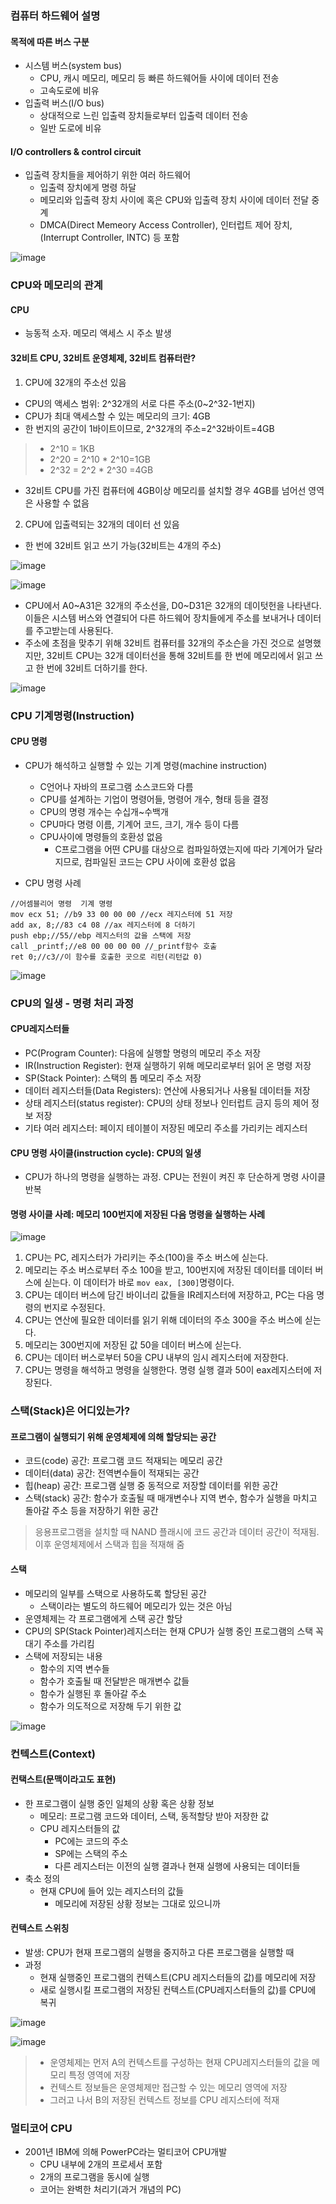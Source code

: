 ### 컴퓨터 하드웨어 설명
#### 목적에 따른 버스 구분
* 시스템 버스(system bus)
  * CPU, 캐시 메모리, 메모리 등 빠른 하드웨어들 사이에 데이터 전송
  * 고속도로에 비유
* 입출력 버스(I/O bus)
  * 상대적으로 느린 입출력 장치들로부터 입출력 데이터 전송
  * 일반 도로에 비유
 
#### I/O controllers & control circuit
* 입출력 장치들을 제어하기 위한 여러 하드웨어
  * 입출력 장치에게 명령 하달
  * 메모리와 입출력 장치 사이에 혹은 CPU와 입출력 장치 사이에 데이터 전달 중계
  * DMCA(Direct Memeory Access Controller), 인터럽트 제어 장치,(Interrupt Controller, INTC) 등 포함
 
![image](https://github.com/user-attachments/assets/cc77a95e-3325-4a58-9fcf-c5e8d4033390)

### CPU와 메모리의 관계
#### CPU
* 능동적 소자. 메모리 액세스 시 주소 발생

#### 32비트 CPU, 32비트 운영체제, 32비트 컴퓨터란?
1. CPU에 32개의 주소선 있음
* CPU의 액세스 범위: 2^32개의 서로 다른 주소(0~2^32-1번지)
* CPU가 최대 액세스할 수 있는 메모리의 크기: 4GB
* 한 번지의 공간이 1바이트이므로, 2^32개의 주소=2^32바이트=4GB

> * 2^10 = 1KB
> * 2^20 = 2^10 \* 2^10=1GB
> * 2^32 = 2^2 \* 2^30 =4GB

* 32비트 CPU를 가진 컴퓨터에 4GB이상 메모리를 설치할 경우 4GB를 넘어선 영역은 사용할 수 없음

2. CPU에 입출력되는 32개의 데이터 선 있음
* 한 번에 32비트 읽고 쓰기 가능(32비트는 4개의 주소)

![image](https://github.com/user-attachments/assets/74911236-8fb4-407f-9c21-cb9869fddd45)

![image](https://github.com/user-attachments/assets/9bc0bd9b-ec16-48fe-8b51-ddb1cc6a5759)
* CPU에서 A0~A31은 32개의 주소선을, D0~D31은 32개의 데이텃헌을 나타낸다. 이들은 시스템 버스와 연결되어 다른 하드웨어 장치들에게 주소를 보내거나 데이터를 주고받는데 사용된다.
* 주소에 초점을 맞추기 위해 32비트 컴퓨터를 32개의 주소슨을 가진 것으로 설명했지만, 32비트 CPU는 32개 데이터선을 통해 32비트를 한 번에 메모리에서 읽고 쓰고 한 번에 32비트 더하기를 한다.

![image](https://github.com/user-attachments/assets/5346325d-2f7d-41cd-9cf4-f32082deb7f7)

### CPU 기계명령(Instruction)
#### CPU 명령
* CPU가 해석하고 실행할 수 있는 기계 명령(machine instruction)
  * C언어나 자바의 프로그램 소스코드와 다름
  * CPU를 설계하는 기업이 명령어들, 명령어 개수, 형태 등을 결정
  * CPU의 명령 개수는 수십개~수백개
  * CPU마다 명령 이름, 기계어 코드, 크기, 개수 등이 다름
  * CPU사이에 명령들의 호환성 없음
    * C프로그램을 어떤 CPU를 대상으로 컴파일하였는지에 따라 기계어가 달라지므로, 컴파일된 코드는 CPU 사이에 호환성 없음
   
* CPU 명령 사례

```assembly
//어셈블리어 명령  기계 명령
mov ecx 51; //b9 33 00 00 00 //ecx 레지스터에 51 저장
add ax, 8;//83 c4 08 //ax 레지스터에 8 더하기
push ebp;//55//ebp 레지스터의 값을 스택에 저장
call _printf;//e8 00 00 00 00 //_printf함수 호출
ret 0;//c3//이 함수를 호출한 곳으로 리턴(리턴값 0)
```

![image](https://github.com/user-attachments/assets/cbe97bb3-00d1-467c-8ef5-969966d7f28a)

### CPU의 일생 - 명령 처리 과정
#### CPU레지스터들
* PC(Program Counter): 다음에 실행할 명령의 메모리 주소 저장
* IR(Instruction Register): 현재 실행하기 위해 메모리로부터 읽어 온 명령 저장
* SP(Stack Pointer): 스택의 톱 메모리 주소 저장
* 데이터 레지스터들(Data Registers): 연산에 사용되거나 사용될 데이터들 저장
* 상태 레지스터(status register): CPU의 상태 정보나 인터럽트 금지 등의 제어 정보 저장
* 기타 여러 레지스터: 페이지 테이블이 저장된 메모리 주소를 가리키는 레지스터

#### CPU 명령 사이클(instruction cycle): CPU의 일생
* CPU가 하나의 명령을 실행하는 과정. CPU는 전원이 켜진 후 단순하게 명령 사이클 반복

#### 명령 사이클 사례: 메모리 100번지에 저장된 다음 명령을 실행하는 사례
![image](https://github.com/user-attachments/assets/5962b1cd-a069-4c99-9f16-6f11f31d13b1)

1. CPU는 PC, 레지스터가 가리키는 주소(100)을 주소 버스에 싣는다.
2. 메모리는 주소 버스로부터 주소 100을 받고, 100번지에 저장된 데이터를 데이터 버스에 싣는다. 이 데이터가 바로 `mov eax, [300]`명령이다.
3. CPU는 데이터 버스에 담긴 바이너리 값들을 IR레지스터에 저장하고, PC는 다음 명령의 번지로 수정된다.
4. CPU는 연산에 필요한 데이터를 읽기 위해 데이터의 주소 300을 주소 버스에 싣는다.
5. 메모리는 300번지에 저장된 값 50을 데이터 버스에 싣는다.
6. CPU는 데이터 버스로부터 50을 CPU 내부의 임시 레지스터에 저장한다.
7. CPU는 명령을 해석하고 명령을 실행한다. 명령 실행 결과 50이 eax레지스터에 저장된다.

### 스택(Stack)은 어디있는가?
#### 프로그램이 실행되기 위해 운영체제에 의해 할당되는 공간
* 코드(code) 공간: 프로그램 코드 적재되는 메모리 공간
* 데이터(data) 공간: 전역변수들이 적재되는 공간
* 힙(heap) 공간: 프로그램 실행 중 동적으로 저장할 데이터를 위한 공간
* 스택(stack) 공간: 함수가 호출될 때 매개변수나 지역 변수, 함수가 실행을 마치고 돌아갈 주소 등을 저장하기 위한 공간

> 응용프로그램을 설치할 때 NAND 플래시에 코드 공간과 데이터 공간이 적재됨. 이후 운영체제에서 스택과 힙을 적재해 줌

#### 스택
* 메모리의 일부를 스택으로 사용하도록 할당된 공간
    * 스택이라는 별도의 하드웨어 메모리가 있는 것은 아님
* 운영체제는 각 프로그램에게 스택 공간 할당
* CPU의 SP(Stack Pointer)레지스터는 현재 CPU가 실행 중인 프로그램의 스택 꼭대기 주소를 가리킴
* 스택에 저장되는 내용
    * 함수의 지역 변수들
    * 함수가 호출될 때 전달받은 매개변수 값들
    * 함수가 실행된 후 돌아갈 주소
    * 함수가 의도적으로 저장해 두기 위한 값
 
![image](https://github.com/user-attachments/assets/50046534-4647-44b6-8da0-7b9b1f62e95f)

### 컨텍스트(Context)
#### 컨택스트(문맥이라고도 표현)
* 한 프로그램이 실행 중인 일체의 상황 혹은 상황 정보
    * 메모리: 프로그램 코드와 데이터, 스택, 동적할당 받아 저장한 값
    * CPU 레지스터들의 값
        * PC에는 코드의 주소
        * SP에는 스택의 주소
        * 다른 레지스터는 이전의 실행 결과나 현재 실행에 사용되는 데이터들
* 축소 정의
    * 현재 CPU에 들어 있는 레지스터의 값들
        * 메모리에 저장된 상황 정보는 그대로 있으니까
     
#### 컨텍스트 스위칭
* 발생: CPU가 현재 프로그램의 실행을 중지하고 다른 프로그램을 실행할 때
* 과정
    * 현재 실행중인 프로그램의 컨텍스트(CPU 레지스터들의 값)를 메모리에 저장
    * 새로 실행시킬 프로그램의 저장된 컨텍스트(CPU레지스터들의 값)를 CPU에 복귀
 
![image](https://github.com/user-attachments/assets/cb8bd659-e32b-49f6-bd64-bd0ec3fbce91)

![image](https://github.com/user-attachments/assets/d77cb902-d9af-476c-b68e-5cf82a91ecb0)
> * 운영체제는 먼저 A의 컨텍스트를 구성하는 현재 CPU레지스터들의 값을 메모리 특정 영역에 저장
> * 컨텍스트 정보들은 운영체제만 접근할 수 있는 메모리 영역에 저장
> * 그러고 나서 B의 저장된 컨텍스트 정보를 CPU 레지스터에 적재

### 멀티코어 CPU
* 2001년 IBM에 의해 PowerPC라는 멀티코어 CPU개발
    * CPU 내부에 2개의 프로세서 포함
    * 2개의 프로그램을 동시에 실행
    * 코어는 완벽한 처리기(과거 개념의 PC)
 
